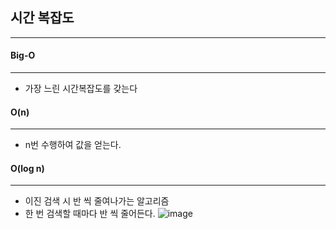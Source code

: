 ## 시간 복잡도
---
#### Big-O
---
  + 가장 느린 시간복잡도를 갖는다

#### O(n)
----
  + n번 수행하여 값을 얻는다.

#### O(log n)
----
  + 이진 검색 시 반 씩 줄여나가는 알고리즘
  + 한 번 검색할 때마다 반 씩 줄어든다.
![image](https://user-images.githubusercontent.com/76584547/135397519-9df5148f-499b-4d86-b9d0-0610cf3ce257.png)
